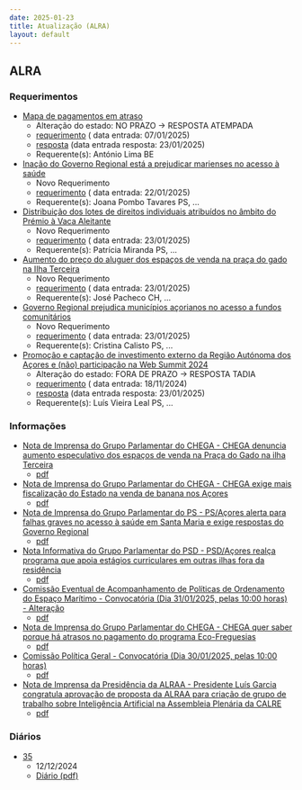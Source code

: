 ```yaml
---
date: 2025-01-23
title: Atualização (ALRA)
layout: default
---
```

## ALRA

### Requerimentos

* [Mapa de pagamentos em atraso](http://base.alra.pt:82/4DACTION/w_pesquisa_registo/4/8643)
  * Alteração do estado: NO PRAZO → RESPOSTA ATEMPADA
  * [requerimento](http://base.alra.pt:82/Doc_Req/XIIIreque236.pdf) ( data entrada: 07/01/2025)
  * [resposta](http://base.alra.pt:82/Doc_Req/XIIIrequeresp236.pdf) (data entrada resposta: 23/01/2025)
  * Requerente(s): António Lima BE
* [Inação do Governo Regional está a prejudicar marienses no acesso à saúde](http://base.alra.pt:82/4DACTION/w_pesquisa_registo/4/8663)
  * Novo Requerimento
  * [requerimento](http://base.alra.pt:82/Doc_Req/XIIIreque249.pdf) ( data entrada: 22/01/2025)
  * Requerente(s): Joana Pombo Tavares PS, ...
* [Distribuição dos lotes de direitos individuais atribuídos no âmbito do Prémio à Vaca Aleitante](http://base.alra.pt:82/4DACTION/w_pesquisa_registo/4/8665)
  * Novo Requerimento
  * [requerimento](http://base.alra.pt:82/Doc_Req/XIIIreque250.pdf) ( data entrada: 23/01/2025)
  * Requerente(s): Patrícia Miranda PS, ...
* [Aumento do preço do aluguer dos espaços de venda na praça do gado na Ilha Terceira](http://base.alra.pt:82/4DACTION/w_pesquisa_registo/4/8666)
  * Novo Requerimento
  * [requerimento](http://base.alra.pt:82/Doc_Req/XIIIreque251.pdf) ( data entrada: 23/01/2025)
  * Requerente(s): José Pacheco CH, ...
* [Governo Regional prejudica municípios açorianos no acesso a fundos comunitários](http://base.alra.pt:82/4DACTION/w_pesquisa_registo/4/8668)
  * Novo Requerimento
  * [requerimento](http://base.alra.pt:82/Doc_Req/XIIIreque252.pdf) ( data entrada: 23/01/2025)
  * Requerente(s): Cristina Calisto PS, ...
* [Promoção e captação de investimento externo da Região Autónoma dos Açores e (não) participação na Web Summit 2024](http://base.alra.pt:82/4DACTION/w_pesquisa_registo/4/8609)
  * Alteração do estado: FORA DE PRAZO → RESPOSTA TADIA
  * [requerimento](http://base.alra.pt:82/Doc_Req/XIIIreque215.pdf) ( data entrada: 18/11/2024)
  * [resposta](http://base.alra.pt:82/Doc_Req/XIIIrequeresp215.pdf) (data entrada resposta: 23/01/2025)
  * Requerente(s): Luís Vieira Leal PS, ...

### Informações

* [Nota de Imprensa do Grupo Parlamentar do CHEGA - CHEGA denuncia aumento especulativo dos espaços de venda na Praça do Gado na ilha Terceira](http://base.alra.pt:82/4DACTION/w_pesquisa_registo/8/21012)
  * [pdf](http://base.alra.pt:82/Doc_Noticias/NI21012.pdf)
* [Nota de Imprensa do Grupo Parlamentar do CHEGA - CHEGA exige mais fiscalização do Estado na venda de banana nos Açores](http://base.alra.pt:82/4DACTION/w_pesquisa_registo/8/21013)
  * [pdf](http://base.alra.pt:82/Doc_Noticias/NI21013.pdf)
* [Nota de Imprensa do Grupo Parlamentar do PS - PS/Açores alerta para falhas graves no acesso à saúde em Santa Maria e exige respostas do Governo Regional](http://base.alra.pt:82/4DACTION/w_pesquisa_registo/8/21014)
  * [pdf](http://base.alra.pt:82/Doc_Noticias/NI21014.pdf)
* [Nota Informativa do Grupo Parlamentar do PSD - PSD/Açores realça programa que apoia estágios curriculares em outras ilhas fora da residência](http://base.alra.pt:82/4DACTION/w_pesquisa_registo/8/21015)
  * [pdf](http://base.alra.pt:82/Doc_Noticias/NI21015.pdf)
* [Comissão Eventual de Acompanhamento de Políticas de Ordenamento do Espaço Marítimo - Convocatória (Dia 31/01/2025, pelas 10:00 horas) - Alteração](http://base.alra.pt:82/4DACTION/w_pesquisa_registo/8/21016)
  * [pdf](http://base.alra.pt:82/Doc_Noticias/NI21016.pdf)
* [Nota de Imprensa do Grupo Parlamentar do CHEGA - CHEGA quer saber porque há atrasos no pagamento do programa Eco-Freguesias](http://base.alra.pt:82/4DACTION/w_pesquisa_registo/8/21017)
  * [pdf](http://base.alra.pt:82/Doc_Noticias/NI21017.pdf)
* [Comissão Política Geral - Convocatória (Dia 30/01/2025, pelas 10:00 horas)](http://base.alra.pt:82/4DACTION/w_pesquisa_registo/8/21018)
  * [pdf](http://base.alra.pt:82/Doc_Noticias/NI21018.pdf)
* [Nota de Imprensa da Presidência da ALRAA - Presidente Luís Garcia congratula aprovação de proposta da ALRAA para criação de grupo de trabalho sobre Inteligência Artificial na Assembleia Plenária da CALRE](http://base.alra.pt:82/4DACTION/w_pesquisa_registo/8/21020)
  * [pdf](http://base.alra.pt:82/Doc_Noticias/NI21020.pdf)

### Diários

* [35](http://base.alra.pt:82/4DACTION/w_pesquisa_registo/10/2828)
  * 12/12/2024
  * [Diário (pdf)](http://base.alra.pt:82/Diario/XIII35.pdf)
